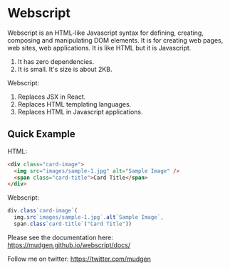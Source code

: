 # Webscript

Webscript is an HTML-like Javascript syntax for defining, creating, composing and manipulating DOM elements. It is for creating web pages, web sites, web applications. It is like HTML but it is Javascript.

1. It has zero dependencies.
2. It is small. It's size is about 2KB.

Webscript:

1. Replaces JSX in React.  
2. Replaces HTML templating languages.
3. Replaces HTML in Javascript applications.

## Quick Example

HTML:
```html
<div class="card-image">
  <img src="images/sample-1.jpg" alt="Sample Image" />
  <span class="card-title">Card Title</span>
</div>
```

Webscript:
```javascript
div.class`card-image`(
  img.src`images/sample-1.jpg`.alt`Sample Image`,
  span.class`card-title`("Card Title"))
```

Please see the documentation here: https://mudgen.github.io/webscript/docs/

Follow me on twitter: https://twitter.com/mudgen